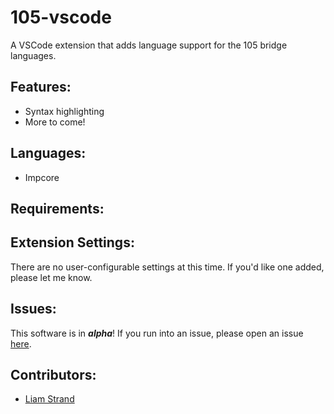 # 105-vscode

A VSCode extension that adds language support for the 105 bridge languages.

## Features:

- Syntax highlighting
- More to come!

## Languages: 
- Impcore

## Requirements:

## Extension Settings:

There are no user-configurable settings at this time. If you'd like one added, please let me know.

## Issues:

This software is in ***alpha***! If you run into an issue, please open an issue [here](https://github.com/liam-strand/105-vscode/issues).

## Contributors:
- [Liam Strand](https://github.com/liam-strand)

<!-- 
## Python Dependencies:
* [pygls](https://pypi.org/project/pygls/)
* [medford](https://pypi.org/project/medford/)

## TypeScript Dependencies:
* `npm` should take care of this for you
* but you have to [have `npm` installed](https://docs.npmjs.com/downloading-and-installing-node-js-and-npm)

## To Run:
* Install the dependencies
* `git clone` this repository, you must use the `--recurse-submodules` flag
* Open the root directory in VS Code
* `npm install && cd client && npm install && cd ..` to install TypeScript dependencies
* Go to "Run and Debug" view and select "Launch Client"
* There is a sample MEDFORD file at `testfiles/example.mfd`, open it up to try it out!

## Features

Describe specific features of your extension including screenshots of your extension in action. Image paths are relative to this README file.

For example if there is an image subfolder under your extension project workspace:

\!\[feature X\]\(images/feature-x.png\)

> Tip: Many popular extensions utilize animations. This is an excellent way to show off your extension! We recommend short, focused animations that are easy to follow.

## Requirements

If you have any requirements or dependencies, add a section describing those and how to install and configure them.

## Extension Settings

Include if your extension adds any VS Code settings through the `contributes.configuration` extension point.

For example:

This extension contributes the following settings:

* `myExtension.enable`: enable/disable this extension
* `myExtension.thing`: set to `blah` to do something

## Known Issues

Calling out known issues can help limit users opening duplicate issues against your extension.

## Release Notes

Users appreciate release notes as you update your extension.

### 1.0.0

Initial release of ...

### 1.0.1

Fixed issue #.

### 1.1.0

Added features X, Y, and Z.

-----------------------------------------------------------------------------------------------------------

## Working with Markdown

**Note:** You can author your README using Visual Studio Code.  Here are some useful editor keyboard shortcuts:

* Split the editor (`Cmd+\` on macOS or `Ctrl+\` on Windows and Linux)
* Toggle preview (`Shift+CMD+V` on macOS or `Shift+Ctrl+V` on Windows and Linux)
* Press `Ctrl+Space` (Windows, Linux) or `Cmd+Space` (macOS) to see a list of Markdown snippets

### For more information

* [Visual Studio Code's Markdown Support](http://code.visualstudio.com/docs/languages/markdown)
* [Markdown Syntax Reference](https://help.github.com/articles/markdown-basics/)

**Enjoy!**
 -->
